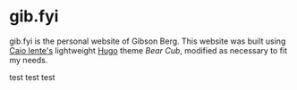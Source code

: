 # gib.fyi

gib.fyi is the personal website of Gibson Berg.
This website was built using [Caio lente's](https://lente.dev/en) lightweight [Hugo](https://gohugo.io/) theme
*Bear Cub*, modified as necessary to fit my needs.

test test test
